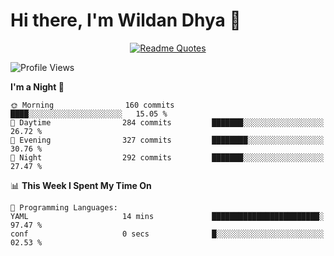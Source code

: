 # Hi there, I'm Wildan Dhya 👋 

<div align="center">
  <a href="https://github.com/piyushsuthar/github-readme-quotes">
    <img src="https://quotes-github-readme.vercel.app/api?quote=Try%2C%20Fail%2C%20Retry&author=unknown&type=vertical&theme=dark" alt="Readme Quotes">
  </a>
</div>

<!--START_SECTION:waka-->
![Profile Views](http://img.shields.io/badge/Profile%20Views-0-blue)

**I'm a Night 🦉** 

```text
🌞 Morning                160 commits         ████░░░░░░░░░░░░░░░░░░░░░   15.05 % 
🌆 Daytime                284 commits         ███████░░░░░░░░░░░░░░░░░░   26.72 % 
🌃 Evening                327 commits         ████████░░░░░░░░░░░░░░░░░   30.76 % 
🌙 Night                  292 commits         ███████░░░░░░░░░░░░░░░░░░   27.47 % 
```


📊 **This Week I Spent My Time On** 

```text
💬 Programming Languages: 
YAML                     14 mins             ████████████████████████░   97.47 % 
conf                     0 secs              █░░░░░░░░░░░░░░░░░░░░░░░░   02.53 % 
```


<!--END_SECTION:waka-->

<!--## GitHub Stats-->
<!--![Top Languages](https://github-readme-stats.vercel.app/api/top-langs/?username=wildandhya&layout=compact&theme=dracula)-->











